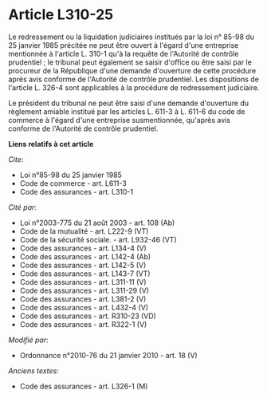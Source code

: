 # Article L310-25

Le redressement ou la liquidation judiciaires institués par la loi n° 85-98 du 25 janvier 1985 précitée ne peut être ouvert à
l'égard d'une entreprise mentionnée à l'article L. 310-1 qu'à la requête de l'Autorité de contrôle prudentiel ; le tribunal
peut également se saisir d'office ou être saisi par le procureur de la République d'une demande d'ouverture de cette
procédure après avis conforme de l'Autorité de contrôle prudentiel. Les dispositions de l'article L. 326-4 sont applicables à
la procédure de redressement judiciaire. 

Le président du tribunal ne peut être saisi d'une demande d'ouverture du règlement amiable institué par les articles L. 611-3
à L. 611-6 du code de commerce à l'égard d'une entreprise susmentionnée, qu'après avis conforme de l'Autorité de contrôle
prudentiel.

**Liens relatifs à cet article**

_Cite_:

  - Loi n°85-98 du 25 janvier 1985
  - Code de commerce - art. L611-3
  - Code des assurances - art. L310-1

_Cité par_:

  - Loi n°2003-775 du 21 août 2003 - art. 108 (Ab)
  - Code de la mutualité - art. L222-9 (VT)
  - Code de la sécurité sociale. - art. L932-46 (VT)
  - Code des assurances - art. L134-4 (V)
  - Code des assurances - art. L142-4 (Ab)
  - Code des assurances - art. L142-5 (V)
  - Code des assurances - art. L143-7 (VT)
  - Code des assurances - art. L311-11 (V)
  - Code des assurances - art. L311-29 (V)
  - Code des assurances - art. L381-2 (V)
  - Code des assurances - art. L432-4 (V)
  - Code des assurances - art. R310-23 (VD)
  - Code des assurances - art. R322-1 (V)

_Modifié par_:

  - Ordonnance n°2010-76 du 21 janvier 2010 - art. 18 (V)

_Anciens textes_:

  - Code des assurances - art. L326-1 (M)
